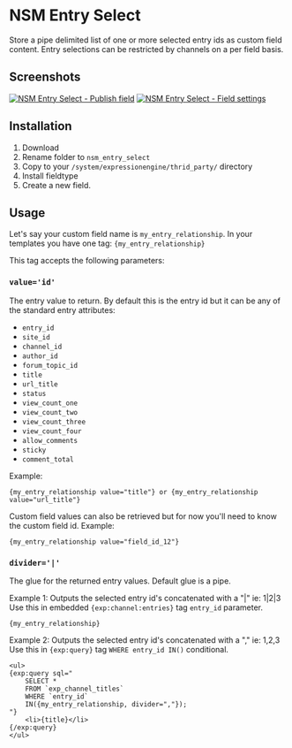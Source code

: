 NSM Entry Select
================

Store a pipe delimited list of one or more selected entry ids as custom field content. Entry selections can be restricted by channels on a per field basis.

Screenshots
-----------

[![NSM Entry Select - Publish field](http://s3.amazonaws.com/ember/v5GaN2Vzxo4cADHcgiu91rW4dtN35LUZ_s.png)](http://emberapp.com/leevigraham/images/nsm-entry-select-field-settings/ "NSM Entry Select - Publish field") [![NSM Entry Select - Field settings](http://s3.amazonaws.com/ember/AAZWSU8ATPOwHWGIlqVOSKyC3bSad5rp_s.png)](http://emberapp.com/leevigraham/images/nsm-entry-select-publish-field/ "NSM Entry Select - Field settings")



Installation
------------

1. Download
2. Rename folder to `nsm_entry_select`
3. Copy to your `/system/expressionengine/thrid_party/` directory
4. Install fieldtype
5. Create a new field.

Usage
-----

Let's say your custom field name is `my_entry_relationship`. In your templates you have one tag: `{my_entry_relationship}`

This tag accepts the following parameters:

### `value='id'`

The entry value to return. By default this is the entry id but it can be any of the standard entry attributes:

* `entry_id`
* `site_id`
* `channel_id`
* `author_id`
* `forum_topic_id`
* `title`
* `url_title`
* `status`
* `view_count_one`
* `view_count_two`
* `view_count_three`
* `view_count_four`
* `allow_comments`
* `sticky`
* `comment_total`

Example:

	{my_entry_relationship value="title"} or {my_entry_relationship value="url_title"}

Custom field values can also be retrieved but for now you'll need to know the custom field id. Example:

	{my_entry_relationship value="field_id_12"}

### `divider='|'`

The glue for the returned entry values. Default glue is a pipe.

Example 1: Outputs the selected entry id's concatenated with a "|" ie: 1|2|3 Use this in embedded `{exp:channel:entries}` tag `entry_id` parameter.

	{my_entry_relationship}

Example 2: Outputs the selected entry id's concatenated with a "," ie: 1,2,3 Use this in `{exp:query}` tag `WHERE entry_id IN()` conditional.

	<ul>
	{exp:query sql="
	    SELECT * 
	    FROM `exp_channel_titles`
	    WHERE `entry_id`
	    IN({my_entry_relationship, divider=","});
	"}
	    <li>{title}</li>
	{/exp:query}
	</ul>